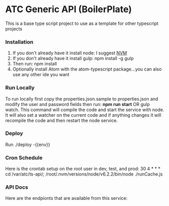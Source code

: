 ATC Generic API (BoilerPlate)
=========
This is a base type script project to use as a template for other typescript projects

### Installation
1. If you don't already have it install node: I suggest [NVM](https://github.com/creationix/nvm)
1. If you don't already have it install gulp: npm install -g gulp
1. Then run: npm install
1. Optionally install Atom with the atom-typescript package...you can also use any other ide you want

### Run Locally
To run locally first copy the properties.json.sample to properties.json and modify the user and password fields then run: __npm run start__ OR gulp watch.  This command will compile the code and start the service with node. It will also set a watcher on the current code and if anything changes it will recompile the code and then restart the node service.

### Deploy
Run ./deploy -{{env}}

### Cron Schedule
Here is the crontab setup on the root user in dev, test, and prod:
30 4 * * * cd /var/atc/ts-api/; /root/.nvm/versions/node/v6.2.2/bin/node ./runCache.js

### API Docs
Here are the endpionts that are available from this service:

[//]: # "Begin API Endpoints"
[//]: # "End API Endpoints"
